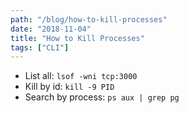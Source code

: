 ```yaml
---
path: "/blog/how-to-kill-processes"
date: "2018-11-04"
title: "How to Kill Processes"
tags: ["CLI"]
---
```


- List all: ```lsof -wni tcp:3000```
- Kill by id: ```kill -9 PID```
- Search by process: ```ps aux | grep pg```
